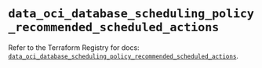 # `data_oci_database_scheduling_policy_recommended_scheduled_actions`

Refer to the Terraform Registry for docs: [`data_oci_database_scheduling_policy_recommended_scheduled_actions`](https://registry.terraform.io/providers/oracle/oci/7.19.0/docs/data-sources/database_scheduling_policy_recommended_scheduled_actions).
